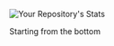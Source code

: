
![Your Repository's Stats](https://github-readme-stats.vercel.app/api/top-langs/?username=fightforhash&theme=blue-green)  


Starting from the bottom
